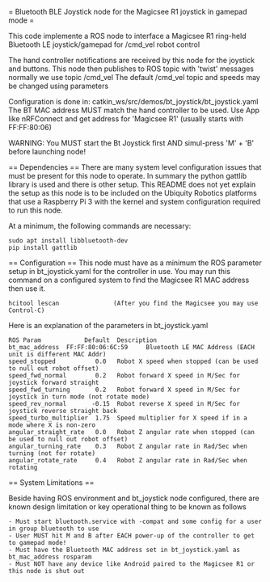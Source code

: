 = Bluetooth BLE Joystick node for the Magicsee R1 joystick in gamepad mode =

This code implemente a ROS node to interface a Magicsee R1 ring-held Bluetooth LE joystick/gamepad for /cmd_vel robot control

The hand controller notifications are received by this node for the joystick and buttons.
This node then publishes to ROS topic with 'twist' messages normally we use topic /cmd_vel
The default /cmd_vel topic and speeds may be changed using parameters

Configuration is done in:  catkin_ws/src/demos/bt_joystick/bt_joystick.yaml
The BT MAC address MUST match the hand controller to be used.
Use App like nRFConnect and get address for 'Magicsee R1' (usually starts with FF:FF:80:06)

WARNING:  You MUST start the Bt Joystick first AND simul-press 'M' + 'B' before launching node!

== Dependencies ==
There are many system level configuration issues that must be present for this node to operate.
In summary the python gattlib library is used and there is other setup.
This README does not yet explain the setup as this node is to be included on the Ubiquity Robotics platforms that use a Raspberry Pi 3 with the kernel and system configuration required to run this node.

At a minimum, the following commands are necessary:

```
sudo apt install libbluetooth-dev
pip install gattlib
```

== Configuration ==
This node must have as a minimum the ROS parameter setup in bt_joystick.yaml for the controller in use.
You may run this command on a configured system to find the Magicsee R1 MAC address then use it.

    hcitool lescan               (After you find the Magicsee you may use Control-C)

Here is an explanation of the parameters in bt_joystick.yaml

    ROS Param            Default  Description
    bt_mac_address  FF:FF:80:06:6C:59     Bluetooth LE MAC Address (EACH unit is different MAC Addr)
    speed_stopped           0.0   Robot X speed when stopped (can be used to null out robot offset)
    speed_fwd_normal        0.2   Robot forward X speed in M/Sec for joystick forward straight
    speed_fwd_turning       0.2   Robot forward X speed in M/Sec for joystick in turn mode (not rotate mode)
    speed_rev_normal       -0.15  Robot reverse X speed in M/Sec for joystick reverse straight back
    speed_turbo_multiplier  1.75  Speed multiplier for X speed if in a mode where X is non-zero
    angular_straight_rate   0.0   Robot Z angular rate when stopped (can be used to null out robot offset)
    angular_turning_rate    0.3   Robot Z angular rate in Rad/Sec when turning (not for rotate)
    angular_rotate_rate     0.4   Robot Z angular rate in Rad/Sec when rotating

== System Limitations ==

Beside having ROS environment and bt_joystick node configured,
there are known design limitation or key operational thing to be known as follows

    - Must start bluetooth.service with -compat and some config for a user in group bluetooth to use
    - User MUST hit M and B after EACH power-up of the controller to get to gamepad mode!
    - Must have the Bluetooth MAC address set in bt_joystick.yaml as  bt_mac_address rosparam
    - Must NOT have any device like Android paired to the Magicsee R1 or this node is shut out



